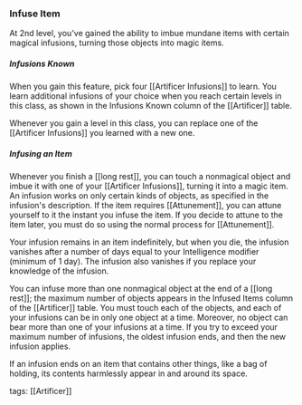 ### Infuse Item

At 2nd level, you've gained the ability to imbue mundane items with certain magical infusions, turning those objects into magic items.

##### Infusions Known

When you gain this feature, pick four [[Artificer Infusions]] to learn. You learn additional infusions of your choice when you reach certain levels in this class, as shown in the Infusions Known column of the [[Artificer]] table.

Whenever you gain a level in this class, you can replace one of the [[Artificer Infusions]] you learned with a new one.

##### Infusing an Item

Whenever you finish a [[long rest]], you can touch a nonmagical object and imbue it with one of your [[Artificer Infusions]], turning it into a magic item. An infusion works on only certain kinds of objects, as specified in the infusion's description. If the item requires [[Attunement]], you can attune yourself to it the instant you infuse the item. If you decide to attune to the item later, you must do so using the normal process for [[Attunement]].

Your infusion remains in an item indefinitely, but when you die, the infusion vanishes after a number of days equal to your Intelligence modifier (minimum of 1 day). The infusion also vanishes if you replace your knowledge of the infusion.

You can infuse more than one nonmagical object at the end of a [[long rest]]; the maximum number of objects appears in the Infused Items column of the [[Artificer]] table. You must touch each of the objects, and each of your infusions can be in only one object at a time. Moreover, no object can bear more than one of your infusions at a time. If you try to exceed your maximum number of infusions, the oldest infusion ends, and then the new infusion applies.

If an infusion ends on an item that contains other things, like a bag of holding, its contents harmlessly appear in and around its space.

tags: [[Artificer]]